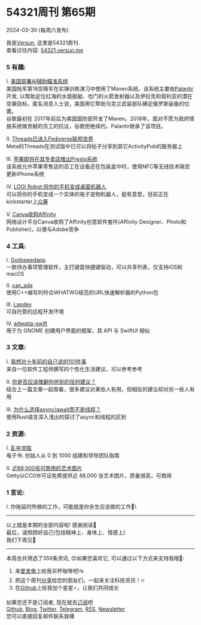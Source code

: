 # 54321周刊 第65期
2024-03-30 (每周六发布)

我是[Versun](https://blog.versun.me), 这里是54321周刊. \
查看过往内容: [54321.versun.me](https://54321.versun.me/)

### 5 有趣:
I. [美国部署AI辅助瞄准系统](https://www.bloomberg.com/features/2024-ai-warfare-project-maven/)\
美国陆军第18空降军在实弹训练演习中使用了Maven系统。该系统主要由[Palantir](https://www.deeplearning.ai/the-batch/a-military-chatbot-can-create-battle-plans/)开发, 以帮助定位红海的水面舰艇、也门的火箭发射器以及伊拉克和叙利亚的潜在空袭目标。匿名消息人士说，美国用它帮助乌克兰武装部队确定俄罗斯装备的位置。\
谷歌最初在 2017年前后为美国国防部开发了Maven。2018年，面对不愿为政府情报系统做贡献的员工的抗议，谷歌拒绝续约，Palantir继承了该项目。

II. [Threads已进入Fediverse联邦世界](https://engineering.fb.com/2024/03/21/networking-traffic/threads-has-entered-the-fediverse/)\
Meta的Threads在测试版中已可以将帖子分享到其它ActivityPub的服务器上

III. [苹果即将在其专卖店推出Presto系统](https://www.igen.fr/iphone/2024/03/apple-store-presto-met-un-iphone-jour-en-15-minutes-boite-fermee-142655)\
该系统允许苹果零售店的员工在设备还在包装盒中时，使用NFC等无线技术隔空更新iPhone系统

IV. [LOOI Robot:将你的手机变成桌面机器人](https://looirobot.com/)\
可以将你的手机变成一个实体的电子宠物机器人，挺有意思，目前正在kickstarter上[众筹](https://www.kickstarter.com/projects/tangiblefuture/looi-robot-turn-your-smartphone-into-a-desktop-robot)

V. [Canva收购Affinity](https://www.theverge.com/2024/3/26/24112277/canva-affinity-acquisition-design-software-suite-adobe-rival)\
网络设计平台Canva收购了Affinity创意软件套件(Affinity Designer、Photo和Publisher)，以便与Adobe竞争


### 4 工具:
I. [Godspeedapp](https://godspeedapp.com/)\
一款待办事项管理软件，主打键盘快捷键驱动，可以共享列表，仅支持iOS和macOS

II. [can_ada](https://github.com/tktech/can_ada)\
使用C++编写的符合WHATWG规范的URL快速解析器的Python包

III. [Lapdev](https://lap.dev/)\
可自托管的远程开发环境

IV. [adwaita-swift](https://github.com/AparokshaUI/adwaita-swift)\
用于为 GNOME 创建用户界面的框架，其 API 与 SwiftUI 相似

### 3 文章:
I. [我想对十年前的自己说的101件事](https://www.approachwithalacrity.com/101-things-for-my-past-self/)\
来自一位软件工程师撰写的个性化生活建议，可以参考参考

II. [你是否应该推翻你听到的任何建议？ ](https://slatestarcodex.com/2014/03/24/should-you-reverse-any-advice-you-hear/)\
结合上一篇文章一起观看，很多建议对某些人有用，但相反的建议却对另一些人有用

III. [为什么选择async/await而不是线程？](https://notgull.net/why-not-threads/)\
使用Rust语言深入浅出的探讨了async和线程的区别


### 2 资源:
I. [乱中求胜](https://www.indexventures.com/scaling-through-chaos/)\
电子书: 创始人从 0 到 1000 组建和领导团队指南

II. [近88,000张可商用的艺术图片](https://www.getty.edu/art/collection/search?open_content=true)\
Getty以CC0许可证免费提供近 88,000 张艺术图片，质量很高，可商用


### 1 言论:
I. 你拖延时所做的工作，可能就是你余生应该做的工作👀\

---
以上就是本期的全部内容啦! 感谢阅读🥰\
最后，请照顾好自己(包括精神上、身体上、情感上)\
我们下周见👋

---
本周总共筛选了359条资讯, 😊如果您喜欢它, 可以通过以下方式来支持我哦🎉: 
1. 来[爱发电](https://afdian.net/a/versun)上给我买杯咖啡吧!☕ 
2. 把这个周刊[分享](https://54321.versun.me)给您的朋友们，一起来关注科技资讯！🔥 
3. 在[Github](https://github.com/versun/54321-Weekly)上给我加个星星⭐，让我们共同成长 

如果您还不是订阅者, 现在就去[订阅](https://54321.versun.me)吧\
[Github](https://github.com/versun/54321-Weekly), [Blog](https://blog.versun.me/), [Twitter](https://twitter.com/VersunPan), [Telegram](https://t.me/+0hAhZfrPJGo1YmI9), [RSS](https://54321.versun.me/feed), [Newsletter](https://54321.versun.me/)\
您可以直接回复邮件联系我噢
